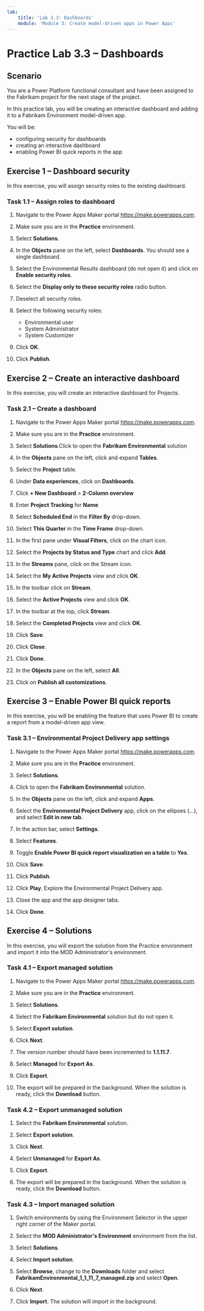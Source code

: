 ```yaml
---
lab:
    title: 'Lab 3.3: Dashboards'
    module: 'Module 3: Create model-driven apps in Power Apps'
---
```


# Practice Lab 3.3 – Dashboards

## Scenario

You are a Power Platform functional consultant and have been assigned to the Fabrikam project for the next stage of the project.

In this practice lab, you will be creating an interactive dashboard and adding it to a Fabrikam Environment model-driven app.

You will be:

- configuring security for dashboards
- creating an interactive dashboard
- enabling Power BI quick reports in the app

## Exercise 1 – Dashboard security

In this exercise, you will assign security roles to the existing dashboard.

### Task 1.1 – Assign roles to dashboard

1. Navigate to the Power Apps Maker portal <https://make.powerapps.com>.

1. Make sure you are in the **Practice** environment.

1. Select **Solutions**.

1. In the **Objects** pane on the left, select **Dashboards**. You should see a single dashboard.

1. Select the Environmental Results dashboard (do not open it) and click on **Enable security roles**.

1. Select the **Display only to these security roles** radio button.

1. Deselect all security roles.

1. Select the following security roles:

    - Environmental user
    - System Administrator
    - System Customizer

1. Click **OK**.

1. Click **Publish**.

## Exercise 2 – Create an interactive dashboard

In this exercise, you will create an interactive dashboard for Projects.

### Task 2.1 – Create a dashboard

1. Navigate to the Power Apps Maker portal <https://make.powerapps.com>.

1. Make sure you are in the **Practice** environment.

1. Select **Solutions**.Click to open the **Fabrikam Environmental** solution

1. In the **Objects** pane on the left, click and expand **Tables**.

1. Select the **Project** table.

1. Under **Data experiences**, click on **Dashboards**.

1. Click **+ New Dashboard** > **2-Column overview**

1. Enter **Project Tracking** for **Name**

1. Select **Scheduled End** in the **Filter By** drop-down.

1. Select **This Quarter** in the **Time Frame** drop-down.

1. In the first pane under **Visual Filters**, click on the chart icon.

1. Select the **Projects by Status and Type** chart and click **Add**.

1. In the **Streams** pane, click on the Stream icon.

1. Select the **My Active Projects** view and click **OK**.

1. In the toolbar click on **Stream**.

1. Select the **Active Projects** view and click **OK**.

1. In the toolbar at the top, click **Stream**.

1. Select the **Completed Projects** view and click **OK**.

1. Click **Save**.

1. Click **Close**.

1. Click **Done**.

1. In the **Objects** pane on the left, select **All**.

1. Click on **Publish all customizations**.

## Exercise 3 – Enable Power BI quick reports

In this exercise, you will be enabling the feature that uses Power BI to create a report from a model-driven app view.

### Task 3.1 – Environmental Project Delivery app settings

1. Navigate to the Power Apps Maker portal <https://make.powerapps.com>.

1. Make sure you are in the **Practice** environment.

1. Select **Solutions**.

1. Click to open the **Fabrikam Environmental** solution.

1. In the **Objects** pane on the left, click and expand **Apps**.

1. Select the **Environmental Project Delivery** app, click on the ellipses (...), and select **Edit in new tab**.

1. In the action bar, select **Settings**.

1. Select **Features**.

1. Toggle **Enable Power BI quick report visualization on a table** to **Yes**.

1. Click **Save**.

1. Click **Publish**.

1. Click **Play**. Explore the Environmental Project Delivery app. 

1. Close the app and the app designer tabs.

1. Click **Done**.

## Exercise 4 – Solutions

In this exercise, you will export the solution from the Practice environment and import it into the MOD Administrator's environment.

### Task 4.1 – Export managed solution

1. Navigate to the Power Apps Maker portal <https://make.powerapps.com>.

1. Make sure you are in the **Practice** environment.

1. Select **Solutions**.

1. Select the **Fabrikam Environmental** solution but do not open it.

1. Select **Export solution**.

1. Click **Next**.

1. The version number should have been incremented to **1.1.11.7**.

1. Select **Managed** for **Export As**.

1. Click **Export**.

1. The export will be prepared in the background. When the solution is ready, click the **Download** button.

### Task 4.2 – Export unmanaged solution

1. Select the **Fabrikam Environmental** solution.

1. Select **Export solution**.

1. Click **Next**.

1. Select **Unmanaged** for **Export As**.

1. Click **Export**.

1. The export will be prepared in the background. When the solution is ready, click the **Download** button.

### Task 4.3 – Import managed solution

1. Switch environments by using the Environment Selector in the upper right corner of the Maker portal.

1. Select the **MOD Administrator's Environment** environment from the list.

1. Select **Solutions**.

1. Select **Import solution**.

1. Select **Browse**,  change to the **Downloads** folder and select **FabrikamEnvironmental_1_1_11_7_managed.zip** and select **Open**.

1. Click **Next**.

1. Click **Import**. The solution will import in the background.
